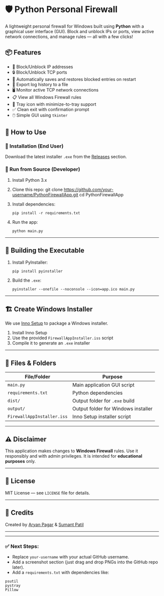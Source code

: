 # 🛡️ Python Personal Firewall

A lightweight personal firewall for Windows built using **Python** with a graphical user interface (GUI). Block and unblock IPs or ports, view active network connections, and manage rules — all with a few clicks!

## 📦 Features

- 🔐 Block/Unblock IP addresses
- 🔒 Block/Unblock TCP ports
- 🧠 Automatically saves and restores blocked entries on restart
- 📄 Export log history to a file
- 🖥️ Monitor active TCP network connections
- 📋 View all Windows Firewall rules
- 🔔 Tray icon with minimize-to-tray support
- ✅ Clean exit with confirmation prompt
- 🖱️ Simple GUI using `tkinter`


## 🚀 How to Use

### 🧱 Installation (End User)

Download the latest installer `.exe` from the [Releases](https://github.com/your-username/PythonFirewallApp/releases) section.

### 🐍 Run from Source (Developer)
1. Install Python 3.x
2. Clone this repo:
   git clone https://github.com/your-username/PythonFirewallApp.git
   cd PythonFirewallApp
3. Install dependencies:

   
   ````pip install -r requirements.txt````
4. Run the app:

   ```
   python main.py
   ```

---

## 🧰 Building the Executable

1. Install PyInstaller:

   ```
   pip install pyinstaller
   ```
2. Build the `.exe`:

   ```
   pyinstaller --onefile --noconsole --icon=app.ico main.py
   ```

---

## 🏗️ Create Windows Installer

We use [Inno Setup](https://jrsoftware.org/isdl.php) to package a Windows installer.

1. Install Inno Setup
2. Use the provided `FirewallAppInstaller.iss` script
3. Compile it to generate an `.exe` installer

---

## 📁 Files & Folders

| File/Folder                | Purpose                             |
| -------------------------- | ----------------------------------- |
| `main.py`                  | Main application GUI script         |
| `requirements.txt`         | Python dependencies                 |
| `dist/`                    | Output folder for `.exe` build      |
| `output/`                  | Output folder for Windows installer |
| `FirewallAppInstaller.iss` | Inno Setup installer script         |

---

## ⚠️ Disclaimer

This application makes changes to **Windows Firewall** rules. Use it responsibly and with admin privileges. It is intended for **educational purposes** only.

---

## 📃 License

MIT License — see `LICENSE` file for details.

---

## 🙌 Credits

Created by [Aryan Pagar](https://github.com/ezaryan) & [Sumant Patil](https://github.com/sumant737)

---



---

### ✅ Next Steps:
- Replace `your-username` with your actual GitHub username.
- Add a screenshot section (just drag and drop PNGs into the GitHub repo later).
- Add a `requirements.txt` with dependencies like:

````
psutil
pystray
Pillow
````
